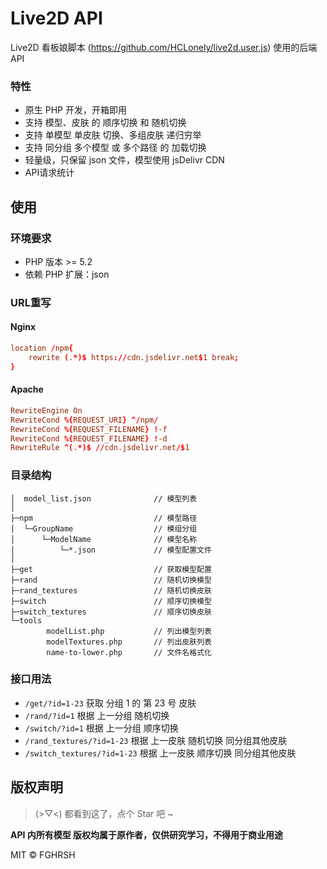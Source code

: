 # Live2D API

Live2D 看板娘脚本 (https://github.com/HCLonely/live2d.user.js) 使用的后端 API

### 特性

- 原生 PHP 开发，开箱即用
- 支持 模型、皮肤 的 顺序切换 和 随机切换
- 支持 单模型 单皮肤 切换、多组皮肤 递归穷举
- 支持 同分组 多个模型 或 多个路径 的 加载切换
- 轻量级，只保留 json 文件，模型使用 jsDelivr CDN
- API请求统计

## 使用

### 环境要求
- PHP 版本 >= 5.2
- 依赖 PHP 扩展：json

### URL重写

#### Nginx

```conf
location /npm{
    rewrite (.*)$ https://cdn.jsdelivr.net$1 break;
}
```

#### Apache

```conf
RewriteEngine On
RewriteCond %{REQUEST_URI} ^/npm/
RewriteCond %{REQUEST_FILENAME} !-f
RewriteCond %{REQUEST_FILENAME} !-d
RewriteRule ^(.*)$ //cdn.jsdelivr.net/$1
```

### 目录结构

```shell
│  model_list.json              // 模型列表
│
├─npm                           // 模型路径
│  └─GroupName                  // 模组分组
│      └─ModelName              // 模型名称
│          └─*.json             // 模型配置文件
│
├─get                           // 获取模型配置
├─rand                          // 随机切换模型
├─rand_textures                 // 随机切换皮肤
├─switch                        // 顺序切换模型
├─switch_textures               // 顺序切换皮肤
└─tools
        modelList.php           // 列出模型列表
        modelTextures.php       // 列出皮肤列表
        name-to-lower.php       // 文件名格式化
```

### 接口用法
- `/get/?id=1-23` 获取 分组 1 的 第 23 号 皮肤
- `/rand/?id=1` 根据 上一分组 随机切换
- `/switch/?id=1` 根据 上一分组 顺序切换
- `/rand_textures/?id=1-23` 根据 上一皮肤 随机切换 同分组其他皮肤
- `/switch_textures/?id=1-23` 根据 上一皮肤 顺序切换 同分组其他皮肤

## 版权声明

> (>▽<) 都看到这了，点个 Star 吧 ~

**API 内所有模型 版权均属于原作者，仅供研究学习，不得用于商业用途**  

MIT © FGHRSH
